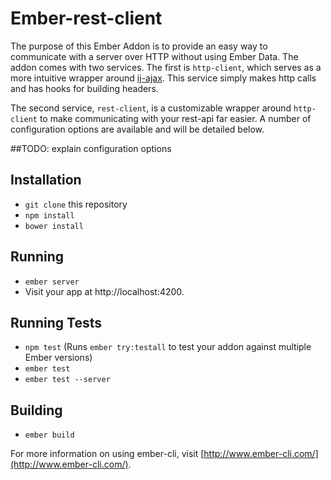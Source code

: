 # Ember-rest-client

The purpose of this Ember Addon is to provide an easy way to communicate with a server over HTTP without using Ember Data. The addon comes with two services. The first is `http-client`, which serves as a more intuitive wrapper around [ij-ajax](https://github.com/instructure/ic-ajax). This service simply makes http calls and has hooks for building headers.

The second service, `rest-client`, is a customizable wrapper around `http-client` to make communicating with your rest-api far easier. A number of configuration options are available and will be detailed below.

##TODO: explain configuration options

## Installation

* `git clone` this repository
* `npm install`
* `bower install`

## Running

* `ember server`
* Visit your app at http://localhost:4200.

## Running Tests

* `npm test` (Runs `ember try:testall` to test your addon against multiple Ember versions)
* `ember test`
* `ember test --server`

## Building

* `ember build`

For more information on using ember-cli, visit [http://www.ember-cli.com/](http://www.ember-cli.com/).
